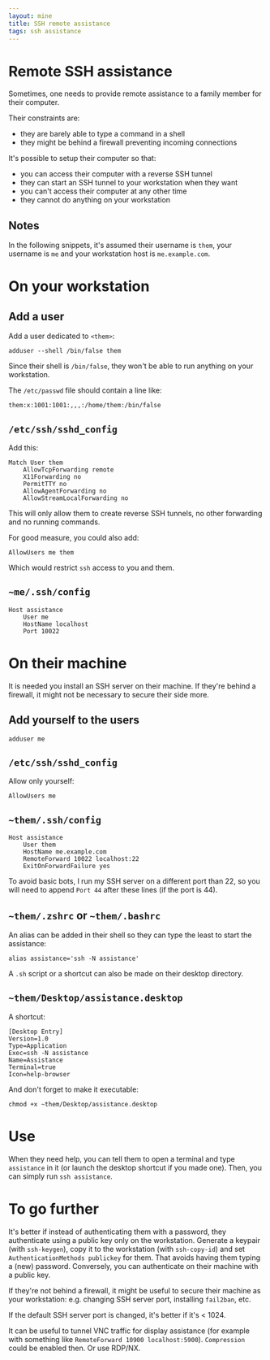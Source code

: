```yaml
---
layout: mine
title: SSH remote assistance
tags: ssh assistance
---
```


# Remote SSH assistance

Sometimes, one needs to provide remote assistance to a family member for their computer.

Their constraints are:
* they are barely able to type a command in a shell
* they might be behind a firewall preventing incoming connections

It's possible to setup their computer so that:
* you can access their computer with a reverse SSH tunnel
* they can start an SSH tunnel to your workstation when they want
* you can't access their computer at any other time
* they cannot do anything on your workstation

## Notes

In the following snippets, it's assumed their username is `them`, your username is `me` and your workstation host is `me.example.com`.

# On your workstation

## Add a user

Add a user dedicated to `<them>`:

	adduser --shell /bin/false them

Since their shell is `/bin/false`, they won't be able to run anything on your workstation.

The `/etc/passwd` file should contain a line like:

	them:x:1001:1001:,,,:/home/them:/bin/false

## `/etc/ssh/sshd_config`

Add this:

	Match User them
		AllowTcpForwarding remote
		X11Forwarding no
		PermitTTY no
		AllowAgentForwarding no
		AllowStreamLocalForwarding no

This will only allow them to create reverse SSH tunnels, no other forwarding and no running commands.

For good measure, you could also add:

	AllowUsers me them

Which would restrict `ssh` access to you and them.

## `~me/.ssh/config`

	Host assistance
		User me
		HostName localhost
		Port 10022

# On their machine

It is needed you install an SSH server on their machine. If they're behind a firewall, it might not be necessary to secure their side more.

## Add yourself to the users

	adduser me

## `/etc/ssh/sshd_config`

Allow only yourself:

	AllowUsers me

## `~them/.ssh/config`

	Host assistance
		User them
		HostName me.example.com
		RemoteForward 10022 localhost:22
		ExitOnForwardFailure yes

To avoid basic bots, I run my SSH server on a different port than 22, so you will need to append `Port 44` after these lines (if the port is 44).

## `~them/.zshrc` or `~them/.bashrc`

An alias can be added in their shell so they can type the least to start the assistance:

	alias assistance='ssh -N assistance'

A `.sh` script or a shortcut can also be made on their desktop directory.

## `~them/Desktop/assistance.desktop`

A shortcut:

	[Desktop Entry]
	Version=1.0
	Type=Application
	Exec=ssh -N assistance
	Name=Assistance
	Terminal=true
	Icon=help-browser

And don't forget to make it executable:

	chmod +x ~them/Desktop/assistance.desktop

# Use

When they need help, you can tell them to open a terminal and type `assistance` in it (or launch the desktop shortcut if you made one). Then, you can simply run `ssh assistance`.

# To go further

It's better if instead of authenticating them with a password, they authenticate using a public key only on the workstation. Generate a keypair (with `ssh-keygen`), copy it to the workstation (with `ssh-copy-id`) and set `AuthenticationMethods publickey` for them. That avoids having them typing a (new) password. Conversely, you can authenticate on their machine with a public key.

If they're not behind a firewall, it might be useful to secure their machine as your workstation: e.g. changing SSH server port, installing `fail2ban`, etc.

If the default SSH server port is changed, it's better if it's < 1024.

It can be useful to tunnel VNC traffic for display assistance (for example with something like `RemoteForward 10900 localhost:5900`). `Compression` could be enabled then. Or use RDP/NX.
